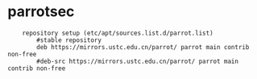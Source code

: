 # parrotsec

        repository setup (etc/apt/sources.list.d/parrot.list)
            #stable repository
            deb https://mirrors.ustc.edu.cn/parrot/ parrot main contrib non-free
            #deb-src https://mirrors.ustc.edu.cn/parrot/ parrot main contrib non-free
